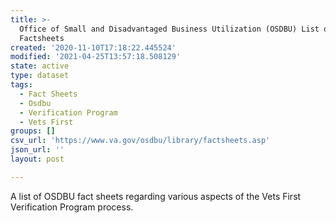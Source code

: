 ```yaml
---
title: >-
  Office of Small and Disadvantaged Business Utilization (OSDBU) List of
  Factsheets
created: '2020-11-10T17:18:22.445524'
modified: '2021-04-25T13:57:18.508129'
state: active
type: dataset
tags:
  - Fact Sheets
  - Osdbu
  - Verification Program
  - Vets First
groups: []
csv_url: 'https://www.va.gov/osdbu/library/factsheets.asp'
json_url: ''
layout: post

---
```

<p>A list of OSDBU fact sheets regarding various aspects of the Vets First Verification Program process.</p>

